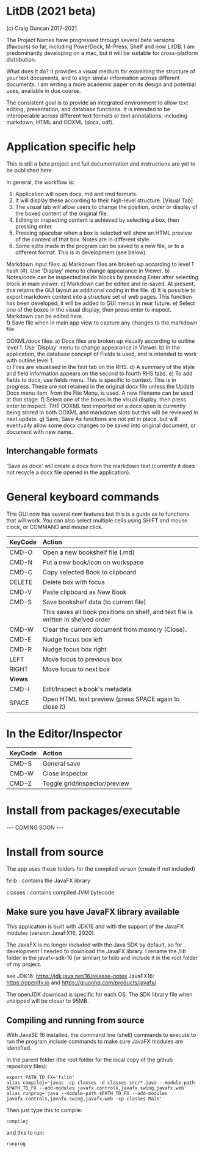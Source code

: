 # LitDB (2021 beta)

(c) Craig Duncan 2017-2021.  

The Project Names have progressed through several beta versions (flavours) so far, including PowerDock, M-Press, Shelf and now LitDB.  I am predominantly developing on a mac, but it will be suitable for cross-platform distribution.

What does it do?  It provides a visual medium for examining the structure of your text documents, and to align similar information across different documents.   I am writing a more academic paper on its design and potential uses, available in due course.

The consistent goal is to provide an integrated environment to allow text editing, presentation, and database functions.  It is intended to be interoperable across different text formats or text annotations, including markdown, HTML and OOXML (docx, odf).

# Application specific help 

This is still a beta project and full documentation and instructions are yet to be published here.

In general, the workflow is:
1. Application will open docx, md and rmd formats.  
2. It will display these according to their high-level structure. [Visual Tab]
3. The visual tab will allow users to change the position, order or display of the boxed content of the original file.
4. Editing or inspecting content is achieved by selecting a box, then pressing enter.
5. Pressing spacebar when a box is selected will show an HTML preview of the content of that box. Notes are in different style.
6. Some edits made in the program can be saved to a new file, or to a different format.  This is in development (see below).

Markdown input files:
a) Markdown files are broken up according to level 1 hash (#).  Use 'Display' menu to change appearance in Viewer.
b) Notes/code can be inspected inside blocks by pressing Enter after selecting block in main viewer. 
c) Markdown can be edited and re-saved.  At present, this retains the GUI layout as additional coding in the file.
d) It is possible to export markdown content into a structure set of web pages.  This function has been developed, it will be added to GUI menus in near future.
e) Select one of the boxes in the visual display, then press enter to inspect.  Markdown can be edited here.  
f) Save file when in main app view to capture any changes to the markdown file.

OOXML/docx files:
a) Docx files are broken up visually according to outline level 1.  Use 'Display' menu to change appearance in Viewer.
b) In the application, the database concept of Fields is used, and is intended to work with outline level 1.  
c) Files are visualised in the first tab on the RHS.
d) A summary of the style and field information appears on the second to fourth RHS tabs.
e) To add fields to docx, use fields menu.  This is specific to context.  This is in progress.
These are not retained in the original docx file unless the Update Docx menu item, from the File Menu, is used.  A new filename can be used at that stage.
f) Select one of the boxes in the visual display, then press enter to inspect. THE OOXML text imported on a docx open is currently being stored in both OOXML and markdown slots but this will be reviewed in next update.
g) Save, Save As functions are not yet in place, but will eventually allow some docx changes to be saved into original document, or document with new name.

## Interchangable formats

'Save as docx' will create a docx from the markdown text (currently it does not recycle a docx file opened in the application).

# General keyboard commands

THe GUI now has several new features but this is a guide as to functions that will work.  You can also select multiple cells using SHIFT and mouse clock, or COMMAND and mouse click.

| KeyCode | Action | 
| :------------- | :---------- | 
| CMD-O |Open a new bookshelf file (.md)|
| CMD-N |Put a new book/icon on workspace |
| CMD-C | Copy selected Book to clipboard |
| DELETE | Delete box with focus |
| CMD-V | Paste clipboard as New Book |
| CMD-S | Save bookshelf data (to current file)|
|       | This saves all book positions on shelf, and text file is written in shelved order|
| CMD-W | Clear the current document from memory (Close).
| CMD-E | Nudge focus box left |
| CMD-R | Nudge focus box right |
| LEFT | Move focus to previous box |
| RIGHT | Move focus to next box |
| **Views** |
| CMD-I | Edit/Inspect a book's metadata |
| SPACE | Open HTML text preview (press SPACE again to close it) |

# In the Editor/Inspector

| KeyCode | Action | 
| :------------- | :---------- | 
| CMD-S | General save |
| CMD-W | Close inspector |
| CMD-Z | Toggle grid/inspector/preview |

# Install from packages/executable

--- COMING SOON ---

# Install from source

The app uses these folders for the compiled verson (create if not included)

fxlib : contains the JavaFX library

classes : contains compiled JVM bytecode

## Make sure you have JavaFX library available

This application is built with JDK16 and with the support of the JavaFX modules (version JavaFX16, 2020).

The JavaFX is no longer included with the Java SDK by default, so for development I needed to download the JavaFX library.  I rename the /lib folder in the javafx-sdk-16 (or similar) to fxlib and include it in the root folder of my project.

see 
JDK16: 		https://jdk.java.net/16/release-notes
JavaFX16: 	https://openjfx.io and https://gluonhq.com/products/javafx/

The openJDK download is specific for each OS.  The SDK library file when unzipped will be closer to 95MB.

## Compiling and running from source

With JavaSE 16 installed, the command line (shell) commands to execute to run the program include commands to make sure JavaFX modules are identified.   

In the parent folder (the root folder for the local copy of the github repository files):

```
export PATH_TO_FX='fxlib'
alias compilej='javac -cp classes -d classes src/*.java --module-path $PATH_TO_FX --add-modules javafx.controls,javafx.swing,javafx.web'
alias runprog='java --module-path $PATH_TO_FX --add-modules javafx.controls,javafx.swing,javafx.web -cp classes Main'
```

Then just type this to compile:

```
compilej 
```
and this to run:

```
runprog
```



